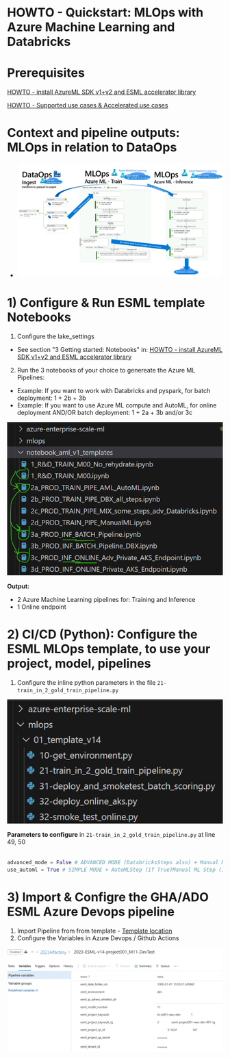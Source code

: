 # HOWTO - Quickstart: MLOps with Azure Machine Learning and Databricks

# Prerequisites

[HOWTO - install AzureML SDK v1+v2 and ESML accelerator library](../v2/30-39/33-install-azureml-sdk-v1+v2.md)

[HOWTO - Supported use cases & Accelerated use cases](../v2/30-39/33-install-azureml-sdk-v1+v2.md)

# Context and pipeline outputs: MLOps in relation to DataOps

- ![](./images/39-end-2-end-dataops-mlops.png)

# 1) Configure & Run ESML template Notebooks

1) Configure the lake_settings
- See section "3 Getting started: Notebooks" in: [HOWTO - install AzureML SDK v1+v2 and ESML accelerator library](../v2/30-39/33-install-azureml-sdk-v1+v2.md)
2) Run the 3 notebooks of your choice to genereate the Azure ML Pipelines: 
- Example: If you want to work with Databricks and pyspark, for batch deployment: 1 + 2b + 3b
- Example: If you want to use Azure ML compute and AutoML, for online deployment AND/OR batch deployment: 1 + 2a + 3b and/or 3c

![](./images/33-setup-notebook-templates.png)

**Output:**
- 2 Azure Machine Learning pipelines for: Training and Inference
- 1 Online endpoint

# 2) CI/CD (Python): Configure the ESML MLOps template, to use your project, model, pipelines

1)  Configure the inline python parameters in the file `21-train_in_2_gold_train_pipeline.py`

![](./images/37-mlops-python-files.png)

**Parameters to configure** in `21-train_in_2_gold_train_pipeline.py` at line 49, 50

```python

advanced_mode = False # ADVANCED MODE (DatabricksSteps also) + Manual ML (or AutoML if defined in Databricks notebook)
use_automl = True # SIMPLE MODE + AutoMLStep (if True)Manual ML Step (if False)

```

# 3) Import & Configre the GHA/ADO ESML Azure Devops pipeline

1) Import Pipeline from from template - [Template location ](../../../copy_my_subfolders_to_my_grandparent/mlops/02_cicd-ado-gha_mlops/azure_devops)
2) Configure the Variables in Azure Devops / Github Actions

![](./images/37-mlops-ado-vars.png)






